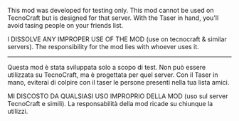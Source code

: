 This mod was developed for testing only. This mod cannot be used on TecnoCraft but is designed for that server.
With the Taser in hand, you'll avoid tasing people on your friends list.

I DISSOLVE ANY IMPROPER USE OF THE MOD (use on tecnocraft & similar servers).
The responsibility for the mod lies with whoever uses it.


-------------------------------------------------------------------------------------------------------------

Questa mod è stata sviluppata solo a scopo di test. Non può essere utilizzata su TecnoCraft, ma è progettata per quel server.
Con il Taser in mano, eviterai di colpire con il taser le persone presenti nella tua lista amici.

MI DISCOSTO DA QUALSIASI USO IMPROPRIO DELLA MOD (uso sul server TecnoCraft e simili).
La ​​responsabilità della mod ricade su chiunque la utilizzi.

